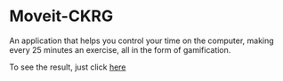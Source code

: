 # Moveit-CKRG

An application that helps you control your time on the computer, making every 25 minutes an exercise, all in the form of gamification.

To see the result, just click [here](https://moveit-ckrg.vercel.app/)